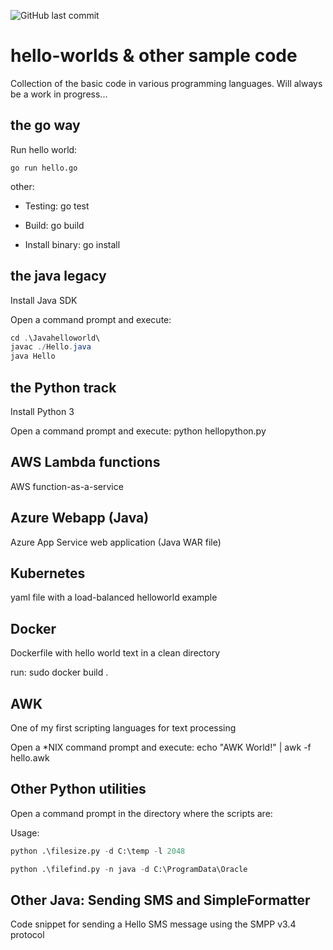 ![GitHub last commit](https://img.shields.io/github/last-commit/richardschrauwen/hello-worlds?style=plastic)

# hello-worlds & other sample code
Collection of the basic code in various programming languages. Will always be a work in progress...

## the go way
Run hello world:
```golang
go run hello.go
```

other:

* Testing: go test

* Build: go build

* Install binary: go install

## the java legacy
Install Java SDK

Open a command prompt and execute:
```java
cd .\Javahelloworld\
javac ./Hello.java
java Hello
```
## the Python track
Install Python 3

Open a command prompt and execute: python hellopython.py

## AWS Lambda functions
AWS function-as-a-service

## Azure Webapp (Java)
Azure App Service web application (Java WAR file)

## Kubernetes

yaml file with a load-balanced helloworld example

## Docker
Dockerfile with hello world text in a clean directory

run: sudo docker build .

## AWK
One of my first scripting languages for text processing

Open a \*NIX command prompt and execute: echo "AWK World!" | awk -f hello.awk

## Other Python utilities

Open a command prompt in the directory where the scripts are:

Usage:

```python
python .\filesize.py -d C:\temp -l 2048

python .\filefind.py -n java -d C:\ProgramData\Oracle
```

## Other Java: Sending SMS and SimpleFormatter


Code snippet for sending a Hello SMS message using the SMPP v3.4 protocol
